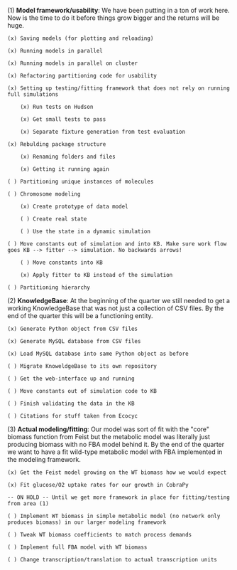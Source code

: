 (1) **Model framework/usability**: We have been putting in a ton of work here. Now is the time to do it before things grow bigger and the returns will be huge.

	(x) Saving models (for plotting and reloading)

	(x) Running models in parallel

	(x) Running models in parallel on cluster

	(x) Refactoring partitioning code for usability

	(x) Setting up testing/fitting framework that does not rely on running full simulations

		(x) Run tests on Hudson
	
		(x) Get small tests to pass
	
		(x) Separate fixture generation from test evaluation
	
	(x) Rebulding package structure
	
		(x) Renaming folders and files
	
		(x) Getting it running again
	
	( ) Partitioning unique instances of molecules
	
	( ) Chromosome modeling

		(x) Create prototype of data model

		( ) Create real state

		( ) Use the state in a dynamic simulation
	
	( ) Move constants out of simulation and into KB. Make sure work flow goes KB --> fitter --> simulation. No backwards arrows!

		( ) Move constants into KB

		(x) Apply fitter to KB instead of the simulation

	( ) Partitioning hierarchy

(2) **KnowledgeBase**: At the beginning of the quarter we still needed to get a working KnowledgeBase that was not just a collection of CSV files. By the end of the quarter this will be a functioning entity.
	
	(x) Generate Python object from CSV files
	
	(x) Generate MySQL database from CSV files
	
	(x) Load MySQL database into same Python object as before
	
	( ) Migrate KnoweldgeBase to its own repository
	
	( ) Get the web-interface up and running
	
	( ) Move constants out of simulation code to KB

	( ) Finish validating the data in the KB

	( ) Citations for stuff taken from Ecocyc

(3) **Actual modeling/fitting**: Our model was sort of fit with the "core" biomass function from Feist but the metabolic model was literally just producing biomass with no FBA model behind it. By the end of the quarter we want to have a fit wild-type metabolic model with FBA implemented in the modeling framework.
	
	(x) Get the Feist model growing on the WT biomass how we would expect
	
	(x) Fit glucose/O2 uptake rates for our growth in CobraPy
	
	-- ON HOLD -- Until we get more framework in place for fitting/testing from area (1)
	
	( ) Implement WT biomass in simple metabolic model (no network only produces biomass) in our larger modeling framework
	
	( ) Tweak WT biomass coefficients to match process demands
	
	( ) Implement full FBA model with WT biomass

	( ) Change transcription/translation to actual transcription units
